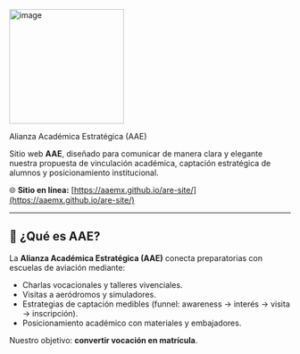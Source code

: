 <img width="205" height="205" alt="image" src="https://github.com/user-attachments/assets/e8ca9202-931a-4387-98fe-a47ee3f30cda" />

Alianza Académica Estratégica (AAE)

Sitio web  **AAE**, diseñado para comunicar de manera clara y elegante nuestra propuesta de vinculación académica, captación estratégica de alumnos y posicionamiento institucional.

🌐 **Sitio en línea:** [https://aaemx.github.io/are-site/](https://aaemx.github.io/are-site/)

---

## 🚀 ¿Qué es AAE?
La **Alianza Académica Estratégica (AAE)** conecta preparatorias con escuelas de aviación mediante:
- Charlas vocacionales y talleres vivenciales.  
- Visitas a aeródromos y simuladores.  
- Estrategias de captación medibles (funnel: awareness → interés → visita → inscripción).  
- Posicionamiento académico con materiales y embajadores.  

Nuestro objetivo: **convertir vocación en matrícula**.
